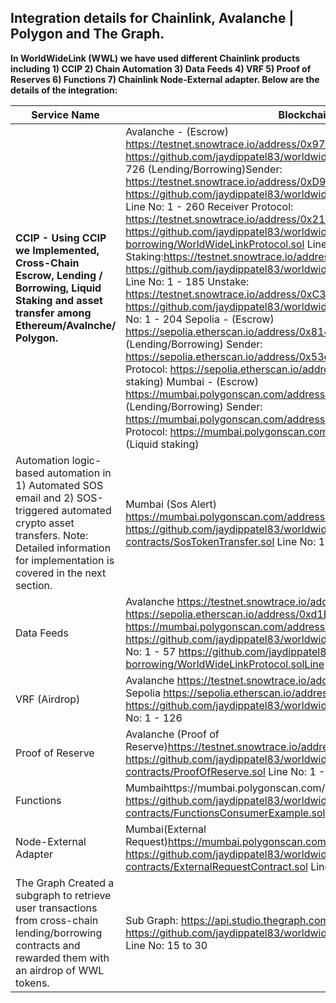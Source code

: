 ## Integration details for Chainlink, Avalanche | Polygon and The Graph.

**In WorldWideLink (WWL) we have used different Chainlink products including 1) CCIP 2) Chain Automation 3) Data Feeds 4) VRF 5) Proof of Reserves 6) Functions 7) Chainlink Node-External adapter. Below are the details of the integration:**

| Service Name                                                                                                                                                                                     | Blockchain \| Contract \| Code implementation                                                                                                                                                                                                                                                                                                                                                                                                                                                                                                                                                                                                                                                                                                                                                                                                                                                                                                                                                                                                                                                                                                                                                                                                                                                                                                                                                                                                                                                                                                                                                                                                                                                                                                                                                                                                                 |
| ------------------------------------------------------------------------------------------------------------------------------------------------------------------------------------------------ | ------------------------------------------------------------------------------------------------------------------------------------------------------------------------------------------------------------------------------------------------------------------------------------------------------------------------------------------------------------------------------------------------------------------------------------------------------------------------------------------------------------------------------------------------------------------------------------------------------------------------------------------------------------------------------------------------------------------------------------------------------------------------------------------------------------------------------------------------------------------------------------------------------------------------------------------------------------------------------------------------------------------------------------------------------------------------------------------------------------------------------------------------------------------------------------------------------------------------------------------------------------------------------------------------------------------------------------------------------------------------------------------------------------------------------------------------------------------------------------------------------------------------------------------------------------------------------------------------------------------------------------------------------------------------------------------------------------------------------------------------------------------------------------------------------------------------------------------------------------- |
| **CCIP -  Using CCIP we Implemented, Cross-Chain Escrow, Lending / Borrowing, Liquid Staking and asset transfer among Ethereum/Avalnche/ Polygon.**                                                     | Avalanche - (Escrow) https://testnet.snowtrace.io/address/0x97725f7E8ee1462b56eAc83bf62f79500eB4d0BA Code: https://github.com/jaydippatel83/worldwidelink/blob/master/smart_contracts/escrow/Escrow.sol Line No: 1 to 726 (Lending/Borrowing)Sender: https://testnet.snowtrace.io/address/0xD9902C09d1104f068772623F91dC9555545192dd Code: https://github.com/jaydippatel83/worldwidelink/blob/master/smart_contracts/lending-borrowing/Sender.sol Line No: 1 - 260 Receiver Protocol: https://testnet.snowtrace.io/address/0x2123e642A12d6Ce9B292B9F166971DFa97319b2D Code: https://github.com/jaydippatel83/worldwidelink/blob/master/smart_contracts/lending-borrowing/WorldWideLinkProtocol.sol Line No: 1 - 474 (Liquid staking) Staking:https://testnet.snowtrace.io/address/0x670936746cF7ab5Eec356e81E9a62556140CDfB5 Code: https://github.com/jaydippatel83/worldwidelink/blob/master/smart_contracts/Liquid-Stake/LiquidStaking.sol Line No: 1 - 185 Unstake: https://testnet.snowtrace.io/address/0xC3ED8D3Ddef66cea43e9D3d74981869aE2C8718F Code: https://github.com/jaydippatel83/worldwidelink/blob/master/smart_contracts/Liquid-Stake/UnStake.sol Line No: 1 - 204 Sepolia - (Escrow) https://sepolia.etherscan.io/address/0x81495d1B5B08Ce5AF2931E51AAB15340F3fD2ac5 (Lending/Borrowing) Sender: https://sepolia.etherscan.io/address/0x53cc33bCb8f54BD041210Be871b7b3FAF3884ac2 Receiver Protocol: https://sepolia.etherscan.io/address/0x67179faFCB5Fbf8F106DaFFA3fb70e1369c1Fc3f (Liquid staking) Mumbai - (Escrow) https://mumbai.polygonscan.com/address/0x3d27fec902F35d4e2bD6B55a0B77EC484B8b6f06 (Lending/Borrowing) Sender: https://mumbai.polygonscan.com/address/0x3Db45de715929b76E0570d01815F20eEe576B9E7 Receiver Protocol: https://mumbai.polygonscan.com/address/0x9c29a12d441757AcF45aa106A3905E85C008dFA2 (Liquid staking) |
| Automation logic-based automation in 1) Automated SOS email and 2) SOS-triggered automated crypto asset transfers. Note: Detailed information for implementation is covered in the next section. | Mumbai (Sos Alert) https://mumbai.polygonscan.com/address/0xdC1A55051B529e23B67f621332a0D0953771c3Fc Code: https://github.com/jaydippatel83/worldwidelink/blob/master/smart_contracts/sos-alert-contracts/SosTokenTransfer.sol Line No: 1 to 131                                                                                                                                                                                                                                                                                                                                                                                                                                                                                                                                                                                                                                                                                                                                                                                                                                                                                                                                                                                                                                                                                                                                                                                                                                                                                                                                                                                                                                                                                                                                                                                                              |
| Data Feeds                                                                                                                                                                                       | Avalanche https://testnet.snowtrace.io/address/0x040Dd256A46e8fFdD5Ffeb6F95FE9b5c02828D88 Sepolia https://sepolia.etherscan.io/address/0xd1B48c231eE234C89BC02E6E7C80F75115DFD04D Mumbai https://mumbai.polygonscan.com/address/0x6e4563C4F0FE668196C8878Cb89bdEF15b66e9B2 https://github.com/jaydippatel83/worldwidelink/blob/master/smart_contracts/price_feed/Price_feed.sol Line No: 1 - 57 https://github.com/jaydippatel83/worldwidelink/blob/master/smart_contracts/lending-borrowing/WorldWideLinkProtocol.solLine No: 209 - 230                                                                                                                                                                                                                                                                                                                                                                                                                                                                                                                                                                                                                                                                                                                                                                                                                                                                                                                                                                                                                                                                                                                                                                                                                                                                                                                      |
| VRF (Airdrop)                                                                                                                                                                                    | Avalanche https://testnet.snowtrace.io/address/0xA7a9cB2a4b88a5C85431808F6a3292b35d3dF337 Sepolia https://sepolia.etherscan.io/address/0x2998C45406341386a5c25d523c7A500841b3E307 https://github.com/jaydippatel83/worldwidelink/blob/master/smart_contracts/airdrop/AirdropFactory.sol Line No: 1 - 126                                                                                                                                                                                                                                                                                                                                                                                                                                                                                                                                                                                                                                                                                                                                                                                                                                                                                                                                                                                                                                                                                                                                                                                                                                                                                                                                                                                                                                                                                                                                                      |
| Proof of Reserve                                                                                                                                                                                 | Avalanche (Proof of Reserve)https://testnet.snowtrace.io/address/0xe28F1cfe684e907fdb9cC815b50a5dBF5350d007 https://github.com/jaydippatel83/worldwidelink/blob/master/smart_contracts/sos-alert-contracts/ProofOfReserve.sol Line No: 1 - 105                                                                                                                                                                                                                                                                                                                                                                                                                                                                                                                                                                                                                                                                                                                                                                                                                                                                                                                                                                                                                                                                                                                                                                                                                                                                                                                                                                                                                                                                                                                                                                                                                |
| Functions                                                                                                                                                                                        | Mumbaihttps://mumbai.polygonscan.com/address/0x6Cf0473b429fE9919a6443D9fFF2c6A1aC897A5e https://github.com/jaydippatel83/worldwidelink/blob/master/smart_contracts/sos-alert-contracts/FunctionsConsumerExample.sol Line No: 1 - 112                                                                                                                                                                                                                                                                                                                                                                                                                                                                                                                                                                                                                                                                                                                                                                                                                                                                                                                                                                                                                                                                                                                                                                                                                                                                                                                                                                                                                                                                                                                                                                                                                          |
| Node-External Adapter                                                                                                                                                                            | Mumbai(External Request)https://mumbai.polygonscan.com/address/0x403227Ba96250eaD0f12ba77951d7f65F9E5962d https://github.com/jaydippatel83/worldwidelink/blob/master/smart_contracts/sos-alert-contracts/ExternalRequestContract.sol Line No: 1 - 122 https://github.com/mansijoshi17/cl-external-adapter                                                                                                                                                                                                                                                                                                                                                                                                                                                                                                                                                                                                                                                                                                                                                                                                                                                                                                                                                                                                                                                                                                                                                                                                                                                                                                                                                                                                                                                                                                                                                     |
| The Graph Created a subgraph to retrieve user transactions from cross-chain lending/borrowing contracts and rewarded them with an airdrop of WWL tokens.                                         | Sub Graph: https://api.studio.thegraph.com/query/44401/wwl/0.0.1 https://github.com/jaydippatel83/worldwidelink/blob/master/src/jsx/components/Dashboard/widgets/Airdrop.js Line No: 15 to 30                                                                                                                                                                                                                                                                                                                                                                                                                                                                                                                                                                                                                                                                                                                                                                                                                                                                                                                                                                                                                                                                                                                                                                                                                                                                                                                                                                                                                                                                                                                                                                                                                                                                 |
